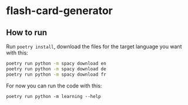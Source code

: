 # flash-card-generator
## How to run
Run `poetry install`, download the files for the target language you want with this:
``` bash
poetry run python -m spacy download en
poetry run python -m spacy download de
poetry run python -m spacy download fr
```

For now you can run the code with this:
```
poetry run python -m learning --help
```
